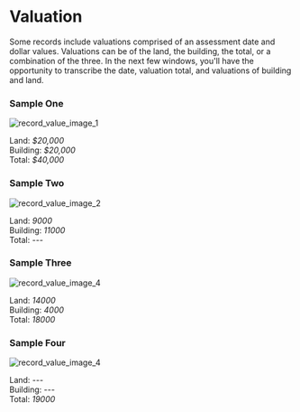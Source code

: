 # Valuation  
<p>Some records include valuations comprised of an assessment date and dollar values. Valuations can be of the land, the building, the total, or a combination of the three. In the next few windows, you'll have the opportunity to transcribe the date, valuation total, and valuations of building and land.</p>
<div id="accordion-help-modal">
  <h3>Sample One</h3>
  <div class="modal-field-guide" >
    <img src="/images/t_value_1.png" alt="record_value_image_1">
    <p>Land: <em>$20,000</em><br />
       Building: <em>$20,000</em><br />
       Total: <em>$40,000</em></p>
  </div>
  <h3>Sample Two</h3>
  <div class="modal-field-guide" >
    <img src="/images/t_value_2.png" alt="record_value_image_2">
    <p>Land: <em>9000</em><br />
       Building: <em>11000</em><br />
       Total: <em>---</em></p>
  </div>
  <h3>Sample Three</h3>
  <div class="modal-field-guide" >
    <img src="/images/t_value_3.png" alt="record_value_image_4">
    <p>Land: <em>14000</em><br />
       Building: <em>4000</em><br />
       Total: <em>18000</em></p>
  </div>
  <h3>Sample Four</h3>
  <div class="modal-field-guide" >
    <img src="/images/t_value_4.png" alt="record_value_image_4">
    <p>Land: <em>---</em><br />
       Building: <em>---</em><br />
       Total: <em>19000</em></p>
  </div>
</div>
